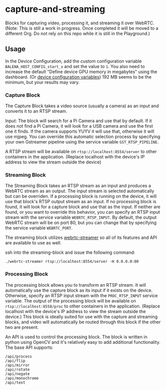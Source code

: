# capture-and-streaming
Blocks for capturing video, processing it, and streaming it over WebRTC. (Note: This is still a work in progress. Once completed it will be moved to a different Org. Do not rely on this repo while it is still in the Playground.)

## Usage
In the Device Configuration, add the custom configuration variable `BALENA_HOST_CONFIG_start_x` and set the value to `1`. You also need to increase the default "Define device GPU memory in megabytes" using the dashboard. (Or [device configuration variables](https://www.balena.io/docs/reference/OS/advanced/)) 192 MB seems to be the minimum, but your results may vary.

### Capture Block

The Capture Block takes a video source (usually a camera) as an input and converts it to an RTSP stream.

Input: The block will search for a Pi Camera and use that by default. If it does not find a Pi Camera, it will look for a USB camera and use the first one it finds. If the camera supports YUYV it will use that, otherwise it will use mjpeg. You can override this automatic selection process by specifying your own Gstreamer pipeline using the service variable `GST_RTSP_PIPELINE`. 

A RTSP stream will be available on `rtsp://localhost:8554/server` to other containers in the application. (Replace localhost with the device's IP address to view the stream outside the device)

### Streaming Block

The Streaming Block takes an RTSP stream as an input and produces a WebRTC stream as an output. The input stream is selected automatically but can be overriden. If a processing block is running on the device, it will use that block's RTSP output stream as an input. If no processing block is found, it will look for a capture block and use that as the input. If neither are found, or you want to override this behavior, you can specify an RTSP input stream with the service variable `WEBRTC_RTSP_INPUT`. By default, the output WebRTC stream will be on port 80, but you can change that by specifying the service variable `WEBRTC_PORT`.

The streaming block utilizes [webrtc-streamer](https://github.com/mpromonet/webrtc-streamer) so all of its features and API are available to use as well.

ssh into the streaming-block and issue the following command: 

`./webrtc-streamer rtsp://localhost:8554/server -H 0.0.0.0:80`

### Processing Block
The processing block allows you to transform an RTSP stream. It will automatically use the capture block as its input if it exists on the device. Otherwise, specify an RTSP input stream with the `PROC_RTSP_INPUT` service variable. The output of the processing block will be available on `rtsp://localhost:8558/proc` to other containers in the application. (Replace localhost with the device's IP address to view the stream outside the device.) This block is ideally suited for use with the capture and streaming blocks, and video will automatically be routed through this block if the other two are present.

An API is used to control the processing block. The block is written in python using OpenCV and it's relatively easy to add additional functionality. The base API supports:
```
/api/process
/api/flip
/api/mirror
/api/rotate
/api/negate
/api/monochrome
/api/text
```

